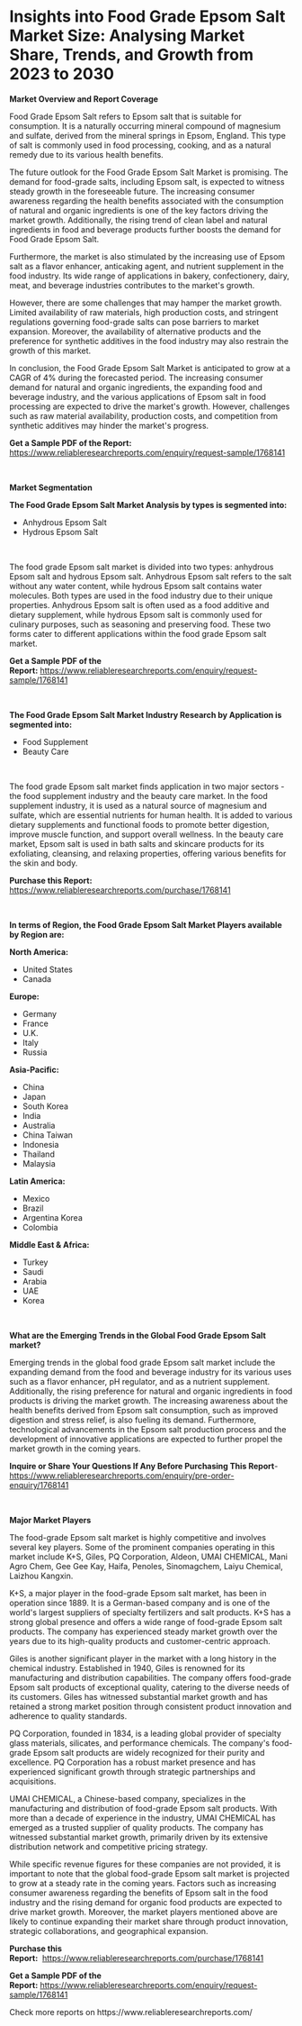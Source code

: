 <p><h1>Insights into Food Grade Epsom Salt Market Size: Analysing Market Share, Trends, and Growth from 2023 to 2030</h1></p><p><strong>Market Overview and Report Coverage</strong></p>
<p><p>Food Grade Epsom Salt refers to Epsom salt that is suitable for consumption. It is a naturally occurring mineral compound of magnesium and sulfate, derived from the mineral springs in Epsom, England. This type of salt is commonly used in food processing, cooking, and as a natural remedy due to its various health benefits.</p><p>The future outlook for the Food Grade Epsom Salt Market is promising. The demand for food-grade salts, including Epsom salt, is expected to witness steady growth in the foreseeable future. The increasing consumer awareness regarding the health benefits associated with the consumption of natural and organic ingredients is one of the key factors driving the market growth. Additionally, the rising trend of clean label and natural ingredients in food and beverage products further boosts the demand for Food Grade Epsom Salt.</p><p>Furthermore, the market is also stimulated by the increasing use of Epsom salt as a flavor enhancer, anticaking agent, and nutrient supplement in the food industry. Its wide range of applications in bakery, confectionery, dairy, meat, and beverage industries contributes to the market's growth.</p><p>However, there are some challenges that may hamper the market growth. Limited availability of raw materials, high production costs, and stringent regulations governing food-grade salts can pose barriers to market expansion. Moreover, the availability of alternative products and the preference for synthetic additives in the food industry may also restrain the growth of this market.</p><p>In conclusion, the Food Grade Epsom Salt Market is anticipated to grow at a CAGR of 4% during the forecasted period. The increasing consumer demand for natural and organic ingredients, the expanding food and beverage industry, and the various applications of Epsom salt in food processing are expected to drive the market's growth. However, challenges such as raw material availability, production costs, and competition from synthetic additives may hinder the market's progress.</p></p>
<p><strong>Get a Sample PDF of the Report:</strong> <a href="https://www.reliableresearchreports.com/enquiry/request-sample/1768141">https://www.reliableresearchreports.com/enquiry/request-sample/1768141</a></p>
<p>&nbsp;</p>
<p><strong>Market Segmentation</strong></p>
<p><strong>The Food Grade Epsom Salt Market Analysis by types is segmented into:</strong></p>
<p><ul><li>Anhydrous Epsom Salt</li><li>Hydrous Epsom Salt</li></ul></p>
<p>&nbsp;</p>
<p><p>The food grade Epsom salt market is divided into two types: anhydrous Epsom salt and hydrous Epsom salt. Anhydrous Epsom salt refers to the salt without any water content, while hydrous Epsom salt contains water molecules. Both types are used in the food industry due to their unique properties. Anhydrous Epsom salt is often used as a food additive and dietary supplement, while hydrous Epsom salt is commonly used for culinary purposes, such as seasoning and preserving food. These two forms cater to different applications within the food grade Epsom salt market.</p></p>
<p><strong>Get a Sample PDF of the Report:</strong>&nbsp;<a href="https://www.reliableresearchreports.com/enquiry/request-sample/1768141">https://www.reliableresearchreports.com/enquiry/request-sample/1768141</a></p>
<p>&nbsp;</p>
<p><strong>The Food Grade Epsom Salt Market Industry Research by Application is segmented into:</strong></p>
<p><ul><li>Food Supplement</li><li>Beauty Care</li></ul></p>
<p>&nbsp;</p>
<p><p>The food grade Epsom salt market finds application in two major sectors - the food supplement industry and the beauty care market. In the food supplement industry, it is used as a natural source of magnesium and sulfate, which are essential nutrients for human health. It is added to various dietary supplements and functional foods to promote better digestion, improve muscle function, and support overall wellness. In the beauty care market, Epsom salt is used in bath salts and skincare products for its exfoliating, cleansing, and relaxing properties, offering various benefits for the skin and body.</p></p>
<p><strong>Purchase this Report:</strong>&nbsp; <a href="https://www.reliableresearchreports.com/purchase/1768141">https://www.reliableresearchreports.com/purchase/1768141</a></p>
<p>&nbsp;</p>
<p><strong>In terms of Region, the Food Grade Epsom Salt Market Players available by Region are:</strong></p>
<p>
    <p> <strong> North America: </strong>
        <ul>
            <li>United States</li>
            <li>Canada</li>
        </ul>
        </p> 
    <p> <strong> Europe: </strong>
        <ul>
            <li>Germany</li>
            <li>France</li>
            <li>U.K.</li>
            <li>Italy</li>
            <li>Russia</li>
        </ul>
        </p> 
    <p> <strong> Asia-Pacific: </strong>
        <ul>
            <li>China</li>
            <li>Japan</li>
            <li>South Korea</li>
            <li>India</li>
            <li>Australia</li>
            <li>China Taiwan</li>
            <li>Indonesia</li>
            <li>Thailand</li>
            <li>Malaysia</li>
        </ul>
        </p> 
    <p> <strong> Latin America: </strong>
        <ul>
            <li>Mexico</li>
            <li>Brazil</li>
            <li>Argentina Korea</li>
            <li>Colombia</li>
        </ul>
        </p> 
    <p> <strong> Middle East & Africa: </strong>
        <ul>
            <li>Turkey</li>
            <li>Saudi</li>
            <li>Arabia</li>
            <li>UAE</li>
            <li>Korea</li>
        </ul>
    </p>
    </p>
<p>&nbsp;</p>
<p><strong>What are the Emerging Trends in the Global Food Grade Epsom Salt market?</strong></p>
<p><p>Emerging trends in the global food grade Epsom salt market include the expanding demand from the food and beverage industry for its various uses such as a flavor enhancer, pH regulator, and as a nutrient supplement. Additionally, the rising preference for natural and organic ingredients in food products is driving the market growth. The increasing awareness about the health benefits derived from Epsom salt consumption, such as improved digestion and stress relief, is also fueling its demand. Furthermore, technological advancements in the Epsom salt production process and the development of innovative applications are expected to further propel the market growth in the coming years.</p></p>
<p><strong>Inquire or Share Your Questions If Any Before Purchasing This Report</strong>- <a href="https://www.reliableresearchreports.com/enquiry/pre-order-enquiry/1768141">https://www.reliableresearchreports.com/enquiry/pre-order-enquiry/1768141</a></p>
<p>&nbsp;</p>
<p><strong>Major Market Players</strong></p>
<p><p>The food-grade Epsom salt market is highly competitive and involves several key players. Some of the prominent companies operating in this market include K+S, Giles, PQ Corporation, Aldeon, UMAI CHEMICAL, Mani Agro Chem, Gee Gee Kay, Haifa, Penoles, Sinomagchem, Laiyu Chemical, Laizhou Kangxin.</p><p>K+S, a major player in the food-grade Epsom salt market, has been in operation since 1889. It is a German-based company and is one of the world's largest suppliers of specialty fertilizers and salt products. K+S has a strong global presence and offers a wide range of food-grade Epsom salt products. The company has experienced steady market growth over the years due to its high-quality products and customer-centric approach.</p><p>Giles is another significant player in the market with a long history in the chemical industry. Established in 1940, Giles is renowned for its manufacturing and distribution capabilities. The company offers food-grade Epsom salt products of exceptional quality, catering to the diverse needs of its customers. Giles has witnessed substantial market growth and has retained a strong market position through consistent product innovation and adherence to quality standards.</p><p>PQ Corporation, founded in 1834, is a leading global provider of specialty glass materials, silicates, and performance chemicals. The company's food-grade Epsom salt products are widely recognized for their purity and excellence. PQ Corporation has a robust market presence and has experienced significant growth through strategic partnerships and acquisitions.</p><p>UMAI CHEMICAL, a Chinese-based company, specializes in the manufacturing and distribution of food-grade Epsom salt products. With more than a decade of experience in the industry, UMAI CHEMICAL has emerged as a trusted supplier of quality products. The company has witnessed substantial market growth, primarily driven by its extensive distribution network and competitive pricing strategy.</p><p>While specific revenue figures for these companies are not provided, it is important to note that the global food-grade Epsom salt market is projected to grow at a steady rate in the coming years. Factors such as increasing consumer awareness regarding the benefits of Epsom salt in the food industry and the rising demand for organic food products are expected to drive market growth. Moreover, the market players mentioned above are likely to continue expanding their market share through product innovation, strategic collaborations, and geographical expansion.</p></p>
<p><strong>Purchase this Report:</strong>&nbsp;&nbsp;<a href="https://www.reliableresearchreports.com/purchase/1768141">https://www.reliableresearchreports.com/purchase/1768141</a></p>
<p></p>
<p><strong>Get a Sample PDF of the Report:</strong>&nbsp;<a href="https://www.reliableresearchreports.com/enquiry/request-sample/1768141">https://www.reliableresearchreports.com/enquiry/request-sample/1768141</a></p>
<p>Check more reports on https://www.reliableresearchreports.com/</p>